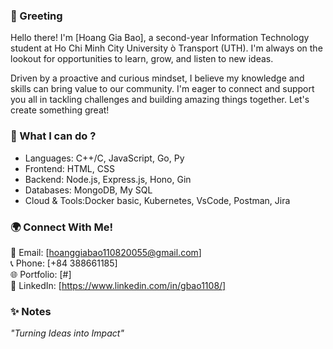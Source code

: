 ### 👋 Greeting 
Hello there!
I'm [Hoang Gia Bao], a second-year Information Technology student at Ho Chi Minh City University ò Transport (UTH). I'm always on the lookout for opportunities to learn, grow, and listen to new ideas.

Driven by a proactive and curious mindset, I believe my knowledge and skills can bring value to our community. I'm eager to connect and support you all in tackling challenges and building amazing things together. Let's create something great!

### 🚀 What I can do ?
- Languages: C++/C, JavaScript, Go, Py
- Frontend: HTML, CSS
- Backend: Node.js, Express.js, Hono, Gin
- Databases: MongoDB, My SQL
- Cloud & Tools:Docker basic, Kubernetes, VsCode, Postman, Jira

### 🌍 Connect With Me! 
📧 Email: [hoanggiabao110820055@gmail.com] <br>
📞 Phone: [+84 388661185] <br>
🌐 Portfolio: [#] <br>
💼 LinkedIn: [https://www.linkedin.com/in/gbao1108/]

### ✨ Notes
*"Turning Ideas into Impact"*
<!--
**Giabao11082005/Giabao11082005** is a ✨ _special_ ✨ repository because its `README.md` (this file) appears on your GitHub profile.
